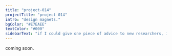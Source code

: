 ```yaml
---
title: "project-014"
projectTitle: "project-014"
intro: "design magnets."
bgColor: "#E7EAEE"
textColor: "#000"
sidebarText: "if I could give one piece of advice to new researchers, it would be to never stop looking for new avenues of research. on top of what you have been given, ask yourself, what might be necessary ten years from now? what will society need? find your own research theme, and every day, little by little, you have to keep working on it"
---
```


coming soon.
